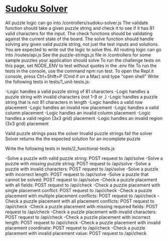 # [Sudoku Solver](https://www.freecodecamp.org/learn/quality-assurance/quality-assurance-projects/sudoku-solver)
All puzzle logic can go into /controllers/sudoku-solver.js
The validate function should take a given puzzle string and check it to see if it has 81 valid characters for the input.
The check functions should be validating against the current state of the board.
The solve function should handle solving any given valid puzzle string, not just the test inputs and solutions. You are expected to write out the logic to solve this.
All routing logic can go into /routes/api.js
See the puzzle-strings.js file in /controllers for some sample puzzles your application should solve
To run the challenge tests on this page, set NODE_ENV to test without quotes in the .env file
To run the tests in the console, use the command npm run test. To open the Repl.it console, press Ctrl+Shift+P (Cmd if on a Mac) and type "open shell"
Write the following tests in tests/1_unit-tests.js:

-Logic handles a valid puzzle string of 81 characters
-Logic handles a puzzle string with invalid characters (not 1-9 or .)
-Logic handles a puzzle string that is not 81 characters in length
-Logic handles a valid row placement
-Logic handles an invalid row placement
-Logic handles a valid column placement
-Logic handles an invalid column placement
-Logic handles a valid region (3x3 grid) placement
-Logic handles an invalid region (3x3 grid) placement

Valid puzzle strings pass the solver
Invalid puzzle strings fail the solver
Solver returns the the expected solution for an incomplete puzzle

Write the following tests in tests/2_functional-tests.js

-Solve a puzzle with valid puzzle string: POST request to /api/solve
-Solve a puzzle with missing puzzle string: POST request to /api/solve
-Solve a puzzle with invalid characters: POST request to /api/solve
-Solve a puzzle with incorrect length: POST request to /api/solve
-Solve a puzzle that cannot be solved: POST request to /api/solve
-Check a puzzle placement with all fields: POST request to /api/check
-Check a puzzle placement with single placement conflict: POST request to /api/check
-Check a puzzle placement with multiple placement conflicts: POST request to /api/check
-Check a puzzle placement with all placement conflicts: POST request to /api/check
-Check a puzzle placement with missing required fields: POST request to /api/check
-Check a puzzle placement with invalid characters: POST request to /api/check
-Check a puzzle placement with incorrect length: POST request to /api/check
-Check a puzzle placement with invalid placement coordinate: POST request to /api/check
-Check a puzzle placement with invalid placement value: POST request to /api/check
